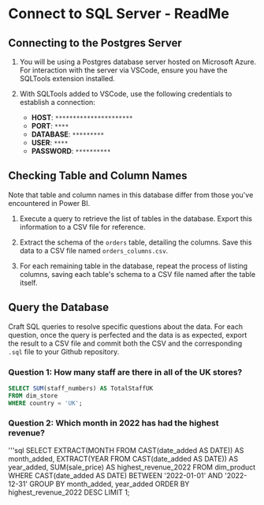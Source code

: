 # Connect to SQL Server - ReadMe

## Connecting to the Postgres Server

1. You will be using a Postgres database server hosted on Microsoft Azure. For interaction with the server via VSCode, ensure you have the SQLTools extension installed.

2. With SQLTools added to VSCode, use the following credentials to establish a connection:
   - **HOST**: `**********************`
   - **PORT**: `****`
   - **DATABASE**: `*********`
   - **USER**: `****`
   - **PASSWORD**: `**********`

## Checking Table and Column Names

Note that table and column names in this database differ from those you've encountered in Power BI.

1. Execute a query to retrieve the list of tables in the database. Export this information to a CSV file for reference.

2. Extract the schema of the `orders` table, detailing the columns. Save this data to a CSV file named `orders_columns.csv`.

3. For each remaining table in the database, repeat the process of listing columns, saving each table's schema to a CSV file named after the table itself.

## Query the Database

Craft SQL queries to resolve specific questions about the data. For each question, once the query is perfected and the data is as expected, export the result to a CSV file and commit both the CSV and the corresponding `.sql` file to your Github repository.

### Question 1: How many staff are there in all of the UK stores?

```sql
SELECT SUM(staff_numbers) AS TotalStaffUK
FROM dim_store
WHERE country = 'UK';

```

### Question 2: Which month in 2022 has had the highest revenue?

'''sql
SELECT EXTRACT(MONTH FROM CAST(date_added AS DATE)) AS month_added,
       EXTRACT(YEAR FROM CAST(date_added AS DATE)) AS year_added,
       SUM(sale_price) AS highest_revenue_2022
FROM dim_product
WHERE CAST(date_added AS DATE) BETWEEN '2022-01-01' AND '2022-12-31'
GROUP BY month_added, year_added
ORDER BY highest_revenue_2022 DESC
LIMIT 1;

